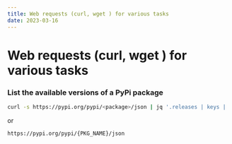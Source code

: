 ```yaml
---
title: Web requests (curl, wget ) for various tasks
date: 2023-03-16
---
```


# Web requests (curl, wget ) for various tasks


### List the available versions of a PyPi package

```bash
curl -s https://pypi.org/pypi/<package>/json | jq '.releases | keys | .[]'
```

or

```
https://pypi.org/pypi/{PKG_NAME}/json
```
